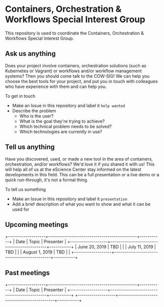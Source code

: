 # Containers, Orchestration & Workflows Special Interest Group

This repository is used to coordinate the Containers, Orchestration & Workflows
Special Interest Group.

## Ask us anything

Does your project involve containers, orchestration solutions (such as
Kubernetes or Vagrant) or workflows and/or workflow management systems? Then you
should come talk to the COW-SIG! We can help you choose the best tools for your
project, and put you in touch with colleagues who have experience with them and
can help you.

To get in touch

- Make an Issue in this repository and label it `help wanted`
- Describe the problem
    - Who is the user?
    - What is the goal they're trying to achieve?
    - Which technical problem needs to be solved?
    - Which technologies are currently in use?

## Tell us anything

Have you discovered, used, or made a new tool in the area of containers,
orchestration, and/or workflows? We'd love it if you shared it with us! This
will help all of us at the eScience Center stay informed on the latest
developments in this field. This can be a full presentation or a live demo or a
quick run-through, it's not a formal thing.

To tell us something

- Make an Issue in this repository and label it `presentation`
- Add a brief description of what you want to show and what it can be used for


## Upcoming meetings

+-------------------+---------------------------------------------+-----------+
|       Date        |                   Topic                     | Presenter |
+-------------------+---------------------------------------------+-----------+
|   June 20, 2019   |                    TBD                      |           |
|   July 11, 2019   |                    TBD                      |           |
|  August 1, 2019   |                    TBD                      |           |
+-------------------+---------------------------------------------+-----------+


## Past meetings

+-------------------+---------------------------------------------+-----------+
|       Date        |                   Topic                     | Presenter |
+-------------------+---------------------------------------------+-----------+
+-------------------+---------------------------------------------+-----------+

